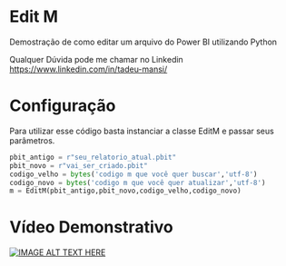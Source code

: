 # Edit M
Demostração de como editar um arquivo do Power BI utilizando Python

Qualquer Dúvida pode me chamar no Linkedin https://www.linkedin.com/in/tadeu-mansi/

# Configuração

Para utilizar esse código basta instanciar a classe EditM e passar seus parâmetros.

```python
pbit_antigo = r"seu_relatorio_atual.pbit"
pbit_novo = r"vai_ser_criado.pbit"
codigo_velho = bytes('codigo m que você quer buscar','utf-8')
codigo_novo = bytes('codigo m que você quer atualizar','utf-8')
m = EditM(pbit_antigo,pbit_novo,codigo_velho,codigo_novo)  
```

# Vídeo Demonstrativo

[![IMAGE ALT TEXT HERE](http://img.youtube.com/vi/c0UZTCEww1E/0.jpg)](https://www.youtube.com/watch?v=c0UZTCEww1E)

